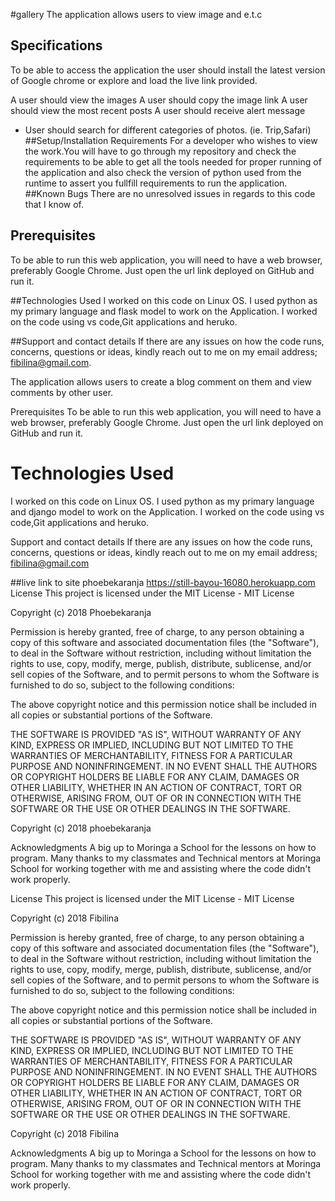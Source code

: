 #gallery
The application allows users to view image and e.t.c

## Specifications
To be able to access the application the user should install the latest version of Google chrome or explore and load the live link provided.

A user should view the images
A user should copy the image link
A user should view the most recent posts
A user should receive alert message
+ User should search for different categories of photos. (ie. Trip,Safari)
##Setup/Installation Requirements
For a developer who wishes to view the work.You will have to go through my repository and check the requirements to be able to get all the tools needed for proper running of the application and also check the version of python used from the runtime to assert you fullfill requirements to run the application.
##Known Bugs
There are no unresolved issues in regards to this code that I know of.

## Prerequisites
To be able to run this web application, you will need to have a web browser, preferably Google Chrome. Just open the url link deployed on GitHub and run it.

##Technologies Used
I worked on this code on Linux OS. I used python as my primary language and flask model to work on the Application. I worked on the code using vs code,Git applications and heruko.

##Support and contact details
If there are any issues on how the code runs, concerns, questions or ideas, kindly reach out to me on my email address; fibilina@gmail.com.


The application allows users to create a blog comment on them and view comments by other user.


Prerequisites
To be able to run this web application, you will need to have a web browser, preferably Google Chrome. Just open the url link deployed on GitHub and run it.

# Technologies Used
   I worked on this code on Linux OS. I used python as my primary language and django model to work on the Application. I worked on  the code using vs code,Git applications and heruko.


Support and contact details
If there are any issues on how the code runs, concerns, questions or ideas, kindly reach out to me on my email address; fibilina@gmail.com

##live link to site
phoebekaranja
https://still-bayou-16080.herokuapp.com
License
This project is licensed under the MIT License - MIT License

Copyright (c) 2018 Phoebekaranja

Permission is hereby granted, free of charge, to any person obtaining a copy of this software and associated documentation files (the "Software"), to deal in the Software without restriction, including without limitation the rights to use, copy, modify, merge, publish, distribute, sublicense, and/or sell copies of the Software, and to permit persons to whom the Software is furnished to do so, subject to the following conditions:

The above copyright notice and this permission notice shall be included in all copies or substantial portions of the Software.

THE SOFTWARE IS PROVIDED "AS IS", WITHOUT WARRANTY OF ANY KIND, EXPRESS OR IMPLIED, INCLUDING BUT NOT LIMITED TO THE WARRANTIES OF MERCHANTABILITY, FITNESS FOR A PARTICULAR PURPOSE AND NONINFRINGEMENT. IN NO EVENT SHALL THE AUTHORS OR COPYRIGHT HOLDERS BE LIABLE FOR ANY CLAIM, DAMAGES OR OTHER LIABILITY, WHETHER IN AN ACTION OF CONTRACT, TORT OR OTHERWISE, ARISING FROM, OUT OF OR IN CONNECTION WITH THE SOFTWARE OR THE USE OR OTHER DEALINGS IN THE SOFTWARE.

Copyright (c) 2018 phoebekaranja

Acknowledgments
A big up to Moringa a School for the lessons on how to program.
Many thanks to my classmates and Technical mentors at Moringa School for working together with me and assisting where the code didn't work properly.

License
This project is licensed under the MIT License - MIT License

Copyright (c) 2018 Fibilina

Permission is hereby granted, free of charge, to any person obtaining a copy of this software and associated documentation files (the "Software"), to deal in the Software without restriction, including without limitation the rights to use, copy, modify, merge, publish, distribute, sublicense, and/or sell copies of the Software, and to permit persons to whom the Software is furnished to do so, subject to the following conditions:

The above copyright notice and this permission notice shall be included in all copies or substantial portions of the Software.

THE SOFTWARE IS PROVIDED "AS IS", WITHOUT WARRANTY OF ANY KIND, EXPRESS OR IMPLIED, INCLUDING BUT NOT LIMITED TO THE WARRANTIES OF MERCHANTABILITY, FITNESS FOR A PARTICULAR PURPOSE AND NONINFRINGEMENT. IN NO EVENT SHALL THE AUTHORS OR COPYRIGHT HOLDERS BE LIABLE FOR ANY CLAIM, DAMAGES OR OTHER LIABILITY, WHETHER IN AN ACTION OF CONTRACT, TORT OR OTHERWISE, ARISING FROM, OUT OF OR IN CONNECTION WITH THE SOFTWARE OR THE USE OR OTHER DEALINGS IN THE SOFTWARE.

Copyright (c) 2018 Fibilina

Acknowledgments
A big up to Moringa a School for the lessons on how to program.
Many thanks to my classmates and Technical mentors at Moringa School for working together with me and assisting where the code didn't work properly.
